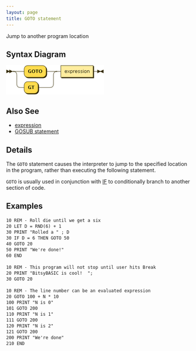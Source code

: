```yaml
---
layout: page
title: GOTO statement
---
```


Jump to another program location


## Syntax Diagram

![Syntax diagram](/diagram/GOTO-statement.png)


## Also See

- [expression](/reference/expression)
- [GOSUB statement](/reference/gosub)


## Details

The `GOTO` statement causes the interpreter to jump to the specified location in the program, rather than executing the following statement.

`GOTO` is usually used in conjunction with [IF](/reference/if) to conditionally branch to another section of code.

## Examples

    10 REM - Roll die until we get a six
    20 LET D = RND(6) + 1
    30 PRINT "Rolled a " ; D
    30 IF D = 6 THEN GOTO 50
    40 GOTO 20
    50 PRINT "We're done!"
    60 END

    10 REM - This program will not stop until user hits Break
    20 PRINT "BitsyBASIC is cool!  ";
    30 GOTO 20

    10 REM - The line number can be an evaluated expression
    20 GOTO 100 + N * 10
    100 PRINT "N is 0"
    101 GOTO 200
    110 PRINT "N is 1"
    111 GOTO 200
    120 PRINT "N is 2"
    121 GOTO 200
    200 PRINT "We're done"
    210 END
